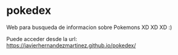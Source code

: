# pokedex
Web para busqueda de informacion sobre Pokemons XD XD XD :)

Puede acceder desde la url: https://javierhernandezmartinez.github.io/pokedex/
